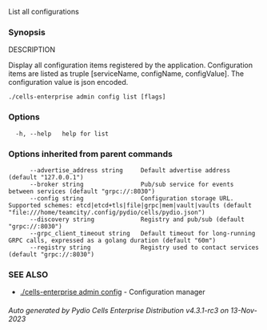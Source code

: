 List all configurations

### Synopsis


DESCRIPTION

  Display all configuration items registered by the application.
  Configuration items are listed as truple [serviceName, configName, configValue]. The configuration value is json encoded.



```
./cells-enterprise admin config list [flags]
```

### Options

```
  -h, --help   help for list
```

### Options inherited from parent commands

```
      --advertise_address string     Default advertise address (default "127.0.0.1")
      --broker string                Pub/sub service for events between services (default "grpc://:8030")
      --config string                Configuration storage URL. Supported schemes: etcd|etcd+tls|file|grpc|mem|vault|vaults (default "file:///home/teamcity/.config/pydio/cells/pydio.json")
      --discovery string             Registry and pub/sub (default "grpc://:8030")
      --grpc_client_timeout string   Default timeout for long-running GRPC calls, expressed as a golang duration (default "60m")
      --registry string              Registry used to contact services (default "grpc://:8030")
```

### SEE ALSO

* [./cells-enterprise admin config](./cells-enterprise-admin-config)	 - Configuration manager

###### Auto generated by Pydio Cells Enterprise Distribution v4.3.1-rc3 on 13-Nov-2023
